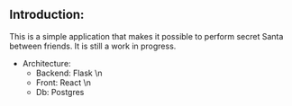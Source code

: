 ## Introduction:

This is a simple application that makes it possible to perform secret Santa between friends. It is still a work in progress. 
- Architecture:
    - Backend: Flask \n
    - Front: React  \n
    - Db: Postgres
